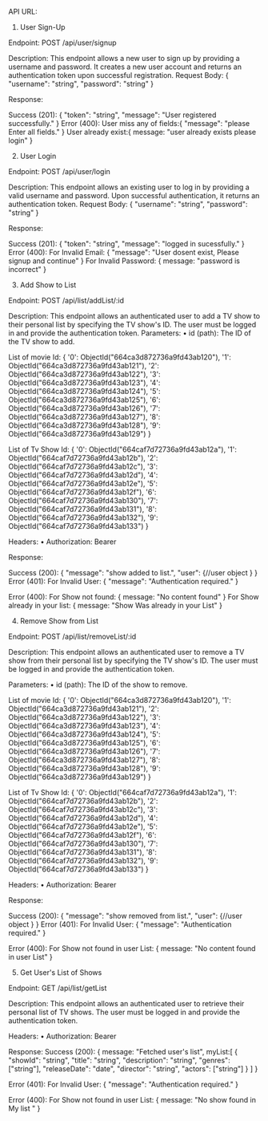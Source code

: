 API URL:

1. User Sign-Up

Endpoint: POST /api/user/signup

Description: This endpoint allows a new user to sign up by providing a username and password. It creates a new user account and returns an authentication token upon successful registration.
Request Body:
{ "username": "string", "password": "string" }

Response:

Success (201):
{ "token": "string", "message": "User registered successfully." }
Error (400):
User miss any of fields:{ "message": "please Enter all fields." }
User already exist:{
message: "user already exists please login" 
}

2. User Login

Endpoint: POST /api/user/login

Description: This endpoint allows an existing user to log in by providing a valid username and password. Upon successful authentication, it returns an authentication token. Request Body:
{ "username": "string", "password": "string" }

Response:

Success (201):
{ "token": "string", "message": "logged in sucessfully." }
Error (400):
For Invalid Email: { "message": "User dosent exist, Please signup and continue" }
For Invalid Password: {
message: "password is incorrect" 
} 

3. Add Show to List

Endpoint: POST /api/list/addList/:id

Description: This endpoint allows an authenticated user to add a TV show to their personal list by specifying the TV show's ID. The user must be logged in and provide the authentication token.
Parameters:
•	id (path): The ID of the TV show to add.

List of movie Id:
{ '0': ObjectId("664ca3d872736a9fd43ab120"), '1': ObjectId("664ca3d872736a9fd43ab121"), '2': ObjectId("664ca3d872736a9fd43ab122"), '3': ObjectId("664ca3d872736a9fd43ab123"), '4': ObjectId("664ca3d872736a9fd43ab124"), '5': ObjectId("664ca3d872736a9fd43ab125"), '6': ObjectId("664ca3d872736a9fd43ab126"), '7': ObjectId("664ca3d872736a9fd43ab127"), '8': ObjectId("664ca3d872736a9fd43ab128"), '9': ObjectId("664ca3d872736a9fd43ab129") }

List of Tv Show Id:
{ '0': ObjectId("664caf7d72736a9fd43ab12a"), '1': ObjectId("664caf7d72736a9fd43ab12b"), '2': ObjectId("664caf7d72736a9fd43ab12c"), '3': ObjectId("664caf7d72736a9fd43ab12d"), '4': ObjectId("664caf7d72736a9fd43ab12e"), '5': ObjectId("664caf7d72736a9fd43ab12f"), '6': ObjectId("664caf7d72736a9fd43ab130"), '7': ObjectId("664caf7d72736a9fd43ab131"), '8': ObjectId("664caf7d72736a9fd43ab132"), '9': ObjectId("664caf7d72736a9fd43ab133") }

Headers:
•	Authorization: Bearer <token>

Response:

Success (200):
{ "message": "show added to list.", "user": {//user object } }
Error (401):
For Invalid User: { "message": "Authentication required." }

Error (400):
For Show not found: {
message: "No content found" 
}
For Show already in your list: {
message: "Show Was already in your List" 
}

4. Remove Show from List

Endpoint: POST /api/list/removeList/:id

Description: This endpoint allows an authenticated user to remove a TV show from their personal list by specifying the TV show's ID. The user must be logged in and provide the authentication token.

Parameters:
•	id (path): The ID of the show to remove.

List of movie Id:
{ '0': ObjectId("664ca3d872736a9fd43ab120"), '1': ObjectId("664ca3d872736a9fd43ab121"), '2': ObjectId("664ca3d872736a9fd43ab122"), '3': ObjectId("664ca3d872736a9fd43ab123"), '4': ObjectId("664ca3d872736a9fd43ab124"), '5': ObjectId("664ca3d872736a9fd43ab125"), '6': ObjectId("664ca3d872736a9fd43ab126"), '7': ObjectId("664ca3d872736a9fd43ab127"), '8': ObjectId("664ca3d872736a9fd43ab128"), '9': ObjectId("664ca3d872736a9fd43ab129") }

List of Tv Show Id:
{ '0': ObjectId("664caf7d72736a9fd43ab12a"), '1': ObjectId("664caf7d72736a9fd43ab12b"), '2': ObjectId("664caf7d72736a9fd43ab12c"), '3': ObjectId("664caf7d72736a9fd43ab12d"), '4': ObjectId("664caf7d72736a9fd43ab12e"), '5': ObjectId("664caf7d72736a9fd43ab12f"), '6': ObjectId("664caf7d72736a9fd43ab130"), '7': ObjectId("664caf7d72736a9fd43ab131"), '8': ObjectId("664caf7d72736a9fd43ab132"), '9': ObjectId("664caf7d72736a9fd43ab133") }

Headers:
•	Authorization: Bearer <token>

Response:

Success (200):
{ "message": "show removed from list.", "user": {//user object } }
Error (401):
For Invalid User: { "message": "Authentication required." }

Error (400):
For Show not found in user List: {
message: "No content found in user List" 
}

5. Get User's List of Shows

Endpoint: GET /api/list/getList

Description: This endpoint allows an authenticated user to retrieve their personal list of TV shows. The user must be logged in and provide the authentication token.

Headers:
•	Authorization: Bearer <token>

Response:
Success (200):
{
message: "Fetched user's list",
myList:[ { "showId": "string", "title": "string", "description": "string", "genres": ["string"], "releaseDate": "date", "director": "string", "actors": ["string"] } ]
}

Error (401):
For Invalid User: { "message": "Authentication required." }

Error (400):
For Show not found in user List: {
message: "No show found in My list " 
}

